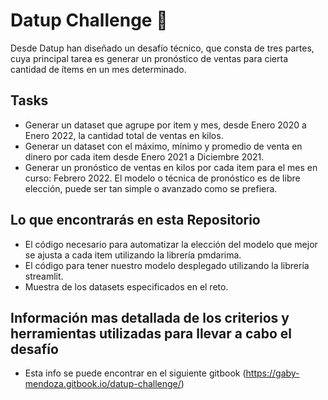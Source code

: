 # Datup Challenge 🚀

Desde Datup han diseñado un desafío técnico, que consta de tres partes, cuya principal tarea es generar un pronóstico de ventas para cierta cantidad de ítems en un mes determinado.

## Tasks

- Generar un dataset que agrupe por item y mes, desde Enero 2020 a Enero 2022, la cantidad total de ventas en kilos.
- Generar un dataset con el máximo, mínimo y promedio de venta en dinero por cada item desde Enero 2021 a Diciembre 2021.
- Generar un pronóstico de ventas en kilos por cada item para el mes en curso: Febrero 2022. El modelo o técnica de pronóstico es de libre elección, puede ser tan simple o avanzado como se prefiera.

##  Lo que encontrarás en esta Repositorio

- El código necesario para automatizar la elección del modelo que mejor se ajusta a cada item utilizando la librería pmdarima.
- El código para tener nuestro modelo desplegado utilizando la librería streamlit.
- Muestra de los datasets especificados en el reto.

##  Información mas detallada de los criterios y herramientas utilizadas para llevar a cabo el desafío

- Esta info se puede encontrar en el siguiente gitbook (https://gaby-mendoza.gitbook.io/datup-challenge/)

